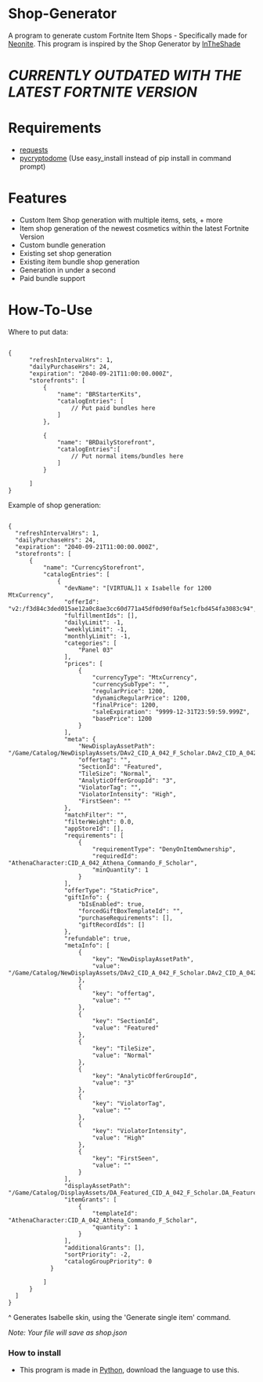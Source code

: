 # Shop-Generator
A program to generate custom Fortnite Item Shops - Specifically made for [Neonite](https://github.com/NeoniteDev/NeoniteV2).
This program is inspired by the Shop Generator by [InTheShade](https://github.com/OutTheShade)

# *CURRENTLY OUTDATED WITH THE LATEST FORTNITE VERSION*

# Requirements
- [requests](https://pypi.org/project/requests/)
- [pycryptodome](https://pypi.org/project/pycryptodome/) (Use easy_install instead of pip install in command prompt)

# Features
- Custom Item Shop generation with multiple items, sets, + more
- Item shop generation of the newest cosmetics within the latest Fortnite Version
- Custom bundle generation
- Existing set shop generation
- Existing item bundle shop generation
- Generation in under a second
- Paid bundle support

# How-To-Use
Where to put data:
```jsonc

{
      "refreshIntervalHrs": 1,
      "dailyPurchaseHrs": 24,
      "expiration": "2040-09-21T11:00:00.000Z",
      "storefronts": [
          {
              "name": "BRStarterKits",
              "catalogEntries": [
                  // Put paid bundles here
              ]
          },

          {
              "name": "BRDailyStorefront",
              "catalogEntries":[
                  // Put normal items/bundles here
              ]
          }

      ]
}
```

Example of shop generation:

```jsonc

{
  "refreshIntervalHrs": 1,
  "dailyPurchaseHrs": 24,
  "expiration": "2040-09-21T11:00:00.000Z",
  "storefronts": [
      {
          "name": "CurrencyStorefront",
          "catalogEntries": [
              {
                "devName": "[VIRTUAL]1 x Isabelle for 1200 MtxCurrency",
                "offerId": "v2:/f3d84c3ded015ae12a0c8ae3cc60d771a45df0d90f0af5e1cfbd454fa3083c94",
                "fulfillmentIds": [],
                "dailyLimit": -1,
                "weeklyLimit": -1,
                "monthlyLimit": -1,
                "categories": [
                    "Panel 03"
                ],
                "prices": [
                    {
                        "currencyType": "MtxCurrency",
                        "currencySubType": "",
                        "regularPrice": 1200,
                        "dynamicRegularPrice": 1200,
                        "finalPrice": 1200,
                        "saleExpiration": "9999-12-31T23:59:59.999Z",
                        "basePrice": 1200
                    }
                ],
                "meta": {
                    "NewDisplayAssetPath": "/Game/Catalog/NewDisplayAssets/DAv2_CID_A_042_F_Scholar.DAv2_CID_A_042_F_Scholar",
                    "offertag": "",
                    "SectionId": "Featured",
                    "TileSize": "Normal",
                    "AnalyticOfferGroupId": "3",
                    "ViolatorTag": "",
                    "ViolatorIntensity": "High",
                    "FirstSeen": ""
                },
                "matchFilter": "",
                "filterWeight": 0.0,
                "appStoreId": [],
                "requirements": [
                    {
                        "requirementType": "DenyOnItemOwnership",
                        "requiredId": "AthenaCharacter:CID_A_042_Athena_Commando_F_Scholar",
                        "minQuantity": 1
                    }
                ],
                "offerType": "StaticPrice",
                "giftInfo": {
                    "bIsEnabled": true,
                    "forcedGiftBoxTemplateId": "",
                    "purchaseRequirements": [],
                    "giftRecordIds": []
                },
                "refundable": true,
                "metaInfo": [
                    {
                        "key": "NewDisplayAssetPath",
                        "value": "/Game/Catalog/NewDisplayAssets/DAv2_CID_A_042_F_Scholar.DAv2_CID_A_042_F_Scholar"
                    },
                    {
                        "key": "offertag",
                        "value": ""
                    },
                    {
                        "key": "SectionId",
                        "value": "Featured"
                    },
                    {
                        "key": "TileSize",
                        "value": "Normal"
                    },
                    {
                        "key": "AnalyticOfferGroupId",
                        "value": "3"
                    },
                    {
                        "key": "ViolatorTag",
                        "value": ""
                    },
                    {
                        "key": "ViolatorIntensity",
                        "value": "High"
                    },
                    {
                        "key": "FirstSeen",
                        "value": ""
                    }
                ],
                "displayAssetPath": "/Game/Catalog/DisplayAssets/DA_Featured_CID_A_042_F_Scholar.DA_Featured_CID_A_042_F_Scholar",
                "itemGrants": [
                    {
                        "templateId": "AthenaCharacter:CID_A_042_Athena_Commando_F_Scholar",
                        "quantity": 1
                    }
                ],
                "additionalGrants": [],
                "sortPriority": -2,
                "catalogGroupPriority": 0
            }
          
          ]
      }
  ]
}
```
^ Generates Isabelle skin, using the 'Generate single item' command.

*Note: Your file will save as shop.json*

### How to install
- This program is made in [Python](https://www.python.org/), download the language to use this.
